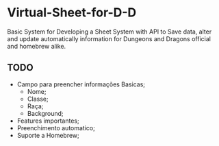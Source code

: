 # Virtual-Sheet-for-D-D
Basic System for Developing a Sheet System with API to Save data, alter and update automatically information for Dungeons and Dragons official and homebrew alike.

## TODO
 - Campo para preencher informações Basicas;
   - Nome;
   - Classe;
   - Raça;
   - Background;
 - Features importantes;
 - Preenchimento automatico;
 - Suporte a Homebrew;